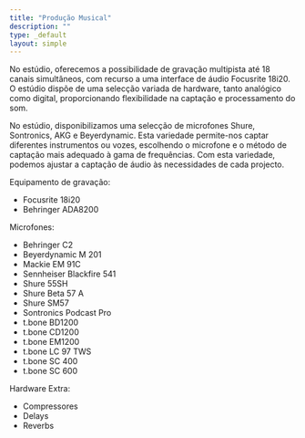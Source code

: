 ```yaml
---
title: "Produção Musical"
description: ""
type: _default
layout: simple
---
```


No estúdio, oferecemos a possibilidade de gravação multipista até 18 canais simultâneos, com recurso a uma interface de áudio Focusrite 18i20.
O estúdio dispõe de uma selecção variada de hardware, tanto analógico como digital, proporcionando flexibilidade na captação e processamento do som.

No estúdio, disponibilizamos uma selecção de microfones Shure, Sontronics, AKG e Beyerdynamic. Esta variedade permite-nos captar diferentes instrumentos ou vozes, escolhendo o microfone e o método de captação mais adequado à gama de frequências. Com esta variedade, podemos ajustar a captação de áudio às necessidades de cada projecto.

Equipamento de gravação:

* Focusrite 18i20
* Behringer ADA8200

Microfones:

* Behringer C2
* Beyerdynamic M 201
* Mackie EM 91C
* Sennheiser Blackfire 541
* Shure 55SH
* Shure Beta 57 A
* Shure SM57
* Sontronics Podcast Pro
* t.bone BD1200
* t.bone CD1200
* t.bone EM1200
* t.bone LC 97 TWS
* t.bone SC 400
* t.bone SC 600

Hardware Extra:

* Compressores
* Delays
* Reverbs
